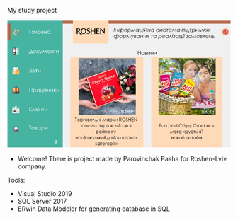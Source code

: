 
My study project

![alt text](https://github.com/soul00/Pis_Big_Project/blob/Stable_Version_1/123.png?raw=true)

* Welcome! There is project made by Parovinchak Pasha for Roshen-Lviv company.

Tools:
* Visual Studio 2019
* SQL Server 2017
* ERwin Data Modeler for generating database in SQL
